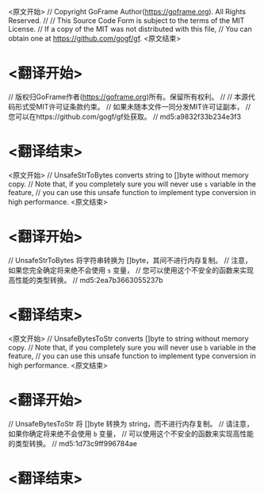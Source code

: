 
<原文开始>
// Copyright GoFrame Author(https://goframe.org). All Rights Reserved.
//
// This Source Code Form is subject to the terms of the MIT License.
// If a copy of the MIT was not distributed with this file,
// You can obtain one at https://github.com/gogf/gf.
<原文结束>

# <翻译开始>
// 版权归GoFrame作者(https://goframe.org)所有。保留所有权利。
//
// 本源代码形式受MIT许可证条款约束。
// 如果未随本文件一同分发MIT许可证副本，
// 您可以在https://github.com/gogf/gf处获取。
// md5:a9832f33b234e3f3
# <翻译结束>


<原文开始>
// UnsafeStrToBytes converts string to []byte without memory copy.
// Note that, if you completely sure you will never use `s` variable in the feature,
// you can use this unsafe function to implement type conversion in high performance.
<原文结束>

# <翻译开始>
// UnsafeStrToBytes 将字符串转换为 []byte，其间不进行内存复制。
// 注意，如果您完全确定将来绝不会使用 `s` 变量，
// 您可以使用这个不安全的函数来实现高性能的类型转换。
// md5:2ea7b3663055237b
# <翻译结束>


<原文开始>
// UnsafeBytesToStr converts []byte to string without memory copy.
// Note that, if you completely sure you will never use `b` variable in the feature,
// you can use this unsafe function to implement type conversion in high performance.
<原文结束>

# <翻译开始>
// UnsafeBytesToStr 将 []byte 转换为 string，而不进行内存复制。
// 请注意，如果你确定将来绝不会使用 `b` 变量，
// 可以使用这个不安全的函数来实现高性能的类型转换。
// md5:1d73c9ff996784ae
# <翻译结束>

